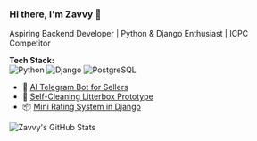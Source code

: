 ### Hi there, I'm Zavvy 👋
Aspiring Backend Developer | Python & Django Enthusiast | ICPC Competitor

**Tech Stack:**  
![Python](https://img.shields.io/badge/-Python-333333?style=flat&logo=python) 
![Django](https://img.shields.io/badge/-Django-092E20?style=flat&logo=django) 
![PostgreSQL](https://img.shields.io/badge/-PostgreSQL-336791?style=flat&logo=postgresql)


- 🔧 [AI Telegram Bot for Sellers](https://github.com/zavvy123/seller-ai-bot)
- 🚀 [Self-Cleaning Litterbox Prototype](#)
- 📦 [Mini Rating System in Django](#)


![Zavvy's GitHub Stats](https://github-readme-stats.vercel.app/api?username=zavvy123&show_icons=true&theme=radical)
